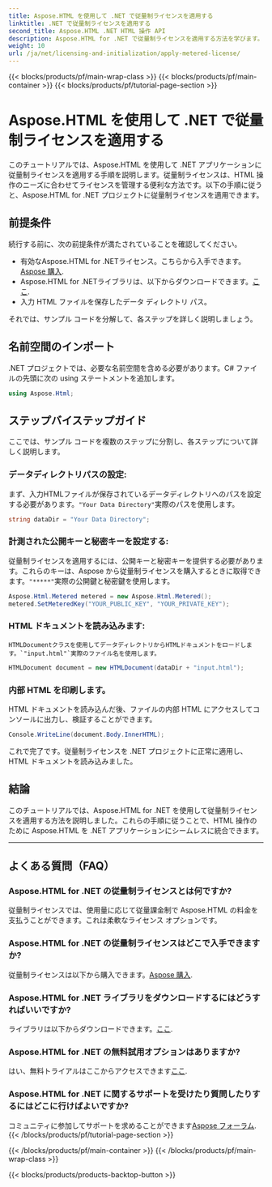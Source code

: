 ```yaml
---
title: Aspose.HTML を使用して .NET で従量制ライセンスを適用する
linktitle: .NET で従量制ライセンスを適用する
second_title: Aspose.HTML .NET HTML 操作 API
description: Aspose.HTML for .NET で従量制ライセンスを適用する方法を学びます。HTML 操作のニーズを効率的に管理します。今すぐ始めましょう!
weight: 10
url: /ja/net/licensing-and-initialization/apply-metered-license/
---
```


{{< blocks/products/pf/main-wrap-class >}}
{{< blocks/products/pf/main-container >}}
{{< blocks/products/pf/tutorial-page-section >}}

# Aspose.HTML を使用して .NET で従量制ライセンスを適用する

このチュートリアルでは、Aspose.HTML を使用して .NET アプリケーションに従量制ライセンスを適用する手順を説明します。従量制ライセンスは、HTML 操作のニーズに合わせてライセンスを管理する便利な方法です。以下の手順に従うと、Aspose.HTML for .NET プロジェクトに従量制ライセンスを適用できます。

## 前提条件

続行する前に、次の前提条件が満たされていることを確認してください。

- 有効なAspose.HTML for .NETライセンス。こちらから入手できます。[Aspose 購入](https://purchase.aspose.com/buy).
-  Aspose.HTML for .NETライブラリは、以下からダウンロードできます。[ここ](https://releases.aspose.com/html/net/).
- 入力 HTML ファイルを保存したデータ ディレクトリ パス。

それでは、サンプル コードを分解して、各ステップを詳しく説明しましょう。

## 名前空間のインポート

.NET プロジェクトでは、必要な名前空間を含める必要があります。C# ファイルの先頭に次の using ステートメントを追加します。

```csharp
using Aspose.Html;
```

## ステップバイステップガイド

ここでは、サンプル コードを複数のステップに分割し、各ステップについて詳しく説明します。

### データディレクトリパスの設定:

   まず、入力HTMLファイルが保存されているデータディレクトリへのパスを設定する必要があります。`"Your Data Directory"`実際のパスを使用します。

   ```csharp
   string dataDir = "Your Data Directory";
   ```

### 計測された公開キーと秘密キーを設定する:

   従量制ライセンスを適用するには、公開キーと秘密キーを提供する必要があります。これらのキーは、Aspose から従量制ライセンスを購入するときに取得できます。`"*****"`実際の公開鍵と秘密鍵を使用します。

   ```csharp
   Aspose.Html.Metered metered = new Aspose.Html.Metered();
   metered.SetMeteredKey("YOUR_PUBLIC_KEY", "YOUR_PRIVATE_KEY");
   ```

### HTML ドキュメントを読み込みます:

    HTMLDocumentクラスを使用してデータディレクトリからHTMLドキュメントをロードします。`"input.html"`実際のファイル名を使用します。

   ```csharp
   HTMLDocument document = new HTMLDocument(dataDir + "input.html");
   ```

### 内部 HTML を印刷します。

   HTML ドキュメントを読み込んだ後、ファイルの内部 HTML にアクセスしてコンソールに出力し、検証することができます。

   ```csharp
   Console.WriteLine(document.Body.InnerHTML);
   ```

これで完了です。従量制ライセンスを .NET プロジェクトに正常に適用し、HTML ドキュメントを読み込みました。

## 結論

このチュートリアルでは、Aspose.HTML for .NET を使用して従量制ライセンスを適用する方法を説明しました。これらの手順に従うことで、HTML 操作のために Aspose.HTML を .NET アプリケーションにシームレスに統合できます。

---

## よくある質問（FAQ）

### Aspose.HTML for .NET の従量制ライセンスとは何ですか?
従量制ライセンスでは、使用量に応じて従量課金制で Aspose.HTML の料金を支払うことができます。これは柔軟なライセンス オプションです。

### Aspose.HTML for .NET の従量制ライセンスはどこで入手できますか?
従量制ライセンスは以下から購入できます。[Aspose 購入](https://purchase.aspose.com/buy).

### Aspose.HTML for .NET ライブラリをダウンロードするにはどうすればいいですか?
ライブラリは以下からダウンロードできます。[ここ](https://releases.aspose.com/html/net/).

### Aspose.HTML for .NET の無料試用オプションはありますか?
はい、無料トライアルはここからアクセスできます[ここ](https://releases.aspose.com/).

### Aspose.HTML for .NET に関するサポートを受けたり質問したりするにはどこに行けばよいですか?
コミュニティに参加してサポートを求めることができます[Aspose フォーラム](https://forum.aspose.com/).
{{< /blocks/products/pf/tutorial-page-section >}}

{{< /blocks/products/pf/main-container >}}
{{< /blocks/products/pf/main-wrap-class >}}

{{< blocks/products/products-backtop-button >}}
